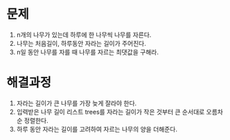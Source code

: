 # 문제

1. n개의 나무가 있는데 하루에 한 나무씩 나무를 자른다.
2. 나무는 처음길이, 하루동안 자라는 길이가 주어진다.
3. n일 동안 나무를 자를 때 나무를 자르는 최댓값을 구해라.



# 해결과정

1. 자라는 길이가 큰 나무를 가장 늦게 잘라야 한다.
2. 입력받은 나무 길이 리스트 trees를 자라는 길이가 작은 것부터 큰 순서대로 오름차순 정렬한다.
3. 하루 동안 자라는 길이를 고려하여 자르는 나무의 양을 더해준다.